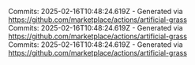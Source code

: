Commits: 2025-02-16T10:48:24.619Z - Generated via https://github.com/marketplace/actions/artificial-grass
<br>
Commits: 2025-02-16T10:48:24.619Z - Generated via https://github.com/marketplace/actions/artificial-grass
<br>
Commits: 2025-02-16T10:48:24.619Z - Generated via https://github.com/marketplace/actions/artificial-grass
<br>
